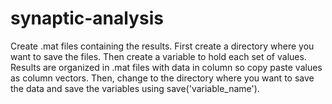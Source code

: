 # synaptic-analysis
 
Create .mat files containing the results. First create a directory where
you want to save the files. Then create a variable to hold each set of
values. Results are organized in .mat files with data in column so copy
paste values as column vectors. Then, change to the directory where you
want to save the data and save the variables using save('variable_name').
